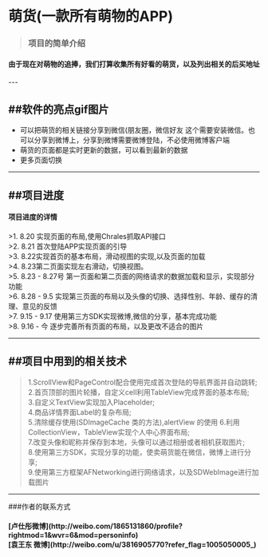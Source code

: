 # 萌货(一款所有萌物的APP)
><h3>项目的简单介绍
<h4>由于现在对萌物的追捧，我们打算收集所有好看的萌货，以及列出相关的后买地址</h4>
---

##软件的亮点gif图片
--- 


* 可以把萌货的相关链接分享到微信(朋友圈，微信好友 这个需要安装微信。也可以分享到微博上，分享到微博需要微博登陆，不必使用微博客户端
* 萌货的页面都是实时更新的数据，可以看到最新的数据
* 更多页面切换

---


##项目进度
---
<h4>项目进度的详情</h4>
>1. 8.20 实现页面的布局,使用Chrales抓取API接口<br>
>2. 8.21 首次登陆APP实现页面的引导<br>
>3. 8.22实现首页的基本布局，滑动视图的实现,以及页面的加载<br>
>4. 8.23第二页面实现左右滑动，切换视图。<br>
>5. 8.23 - 8.27号 第一页面和第二页面的网络请求的数据加载和显示，实现部分功能<br>
>6. 8.28 - 9.5 实现第三页面的布局以及头像的切换、选择性别、年龄、缓存的清理、意见的反馈<br>
>7. 9.15 - 9.17 使用第三方SDK实现微博,微信的分享，基本完成功能<br>
>8. 9.16 - 今 逐步完善所有页面的布局，以及更改不适合的图片<br>

---

##项目中用到的相关技术
---

>1.ScrollView和PageControl配合使用完成首次登陆的导航界面并自动跳转;<br>
>2.首页顶部的图片轮播，自定义cell利用TableView完成界面的基本布局;<br>
>3.自定义TextView实现加入Placeholder;<br>
>4.商品详情界面Label的复杂布局;<br>
>5.清除缓存使用(SDImageCache 类的方法),alertView 的使用
>6.利用CollectionView，TableView实现个人中心界面布局;<br>
>7.改变头像和昵称并保存到本地，头像可以通过相册或者相机获取图片;<br>
>8.使用第三方SDK，实现分享的功能，使卖萌货能在微信，微博上进行分享;<br>
>9.使用第三方框架AFNetworking进行网络请求，以及SDWebImage进行加载图片

---

###作者的联系方式
<h4>[卢仕彤微博](http://weibo.com/1865131860/profile?rightmod=1&wvr=6&mod=personinfo)  <br>[袁王东  微博](http://weibo.com/u/3816905770?refer_flag=1005050005_)
